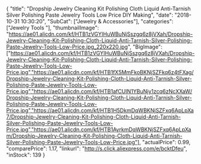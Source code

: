 {
	"title": "Dropship Jewelry Cleaning Kit Polishing Cloth Liquid Anti-Tarnish Silver Polishing Paste Jewelry Tools Low Price DIY Making",
	"date": "2018-10-31 10:30:20",
	"SubCat": ["Jewelry & Accessories"],
	"categories": ["Jewelry Tools "],
	"thumbnailImage": "https://ae01.alicdn.com/kf/HTB1zVGYIHuWBuNjSszgq6z8jVXah/Dropship-Jewelry-Cleaning-Kit-Polishing-Cloth-Liquid-Anti-Tarnish-Silver-Polishing-Paste-Jewelry-Tools-Low-Price.jpg_220x220.jpg",
	"BigImage": ["https://ae01.alicdn.com/kf/HTB1zVGYIHuWBuNjSszgq6z8jVXah/Dropship-Jewelry-Cleaning-Kit-Polishing-Cloth-Liquid-Anti-Tarnish-Silver-Polishing-Paste-Jewelry-Tools-Low-Price.jpg","https://ae01.alicdn.com/kf/HTB1fX5MmFkoBKNjSZFkq6z4tFXag/Dropship-Jewelry-Cleaning-Kit-Polishing-Cloth-Liquid-Anti-Tarnish-Silver-Polishing-Paste-Jewelry-Tools-Low-Price.jpg","https://ae01.alicdn.com/kf/HTB1afCUIN1YBuNjy1zcq6zNcXXaW/Dropship-Jewelry-Cleaning-Kit-Polishing-Cloth-Liquid-Anti-Tarnish-Silver-Polishing-Paste-Jewelry-Tools-Low-Price.jpg","https://ae01.alicdn.com/kf/HTB1H5DkmDqWBKNjSZFxq6ApLpXa7/Dropship-Jewelry-Cleaning-Kit-Polishing-Cloth-Liquid-Anti-Tarnish-Silver-Polishing-Paste-Jewelry-Tools-Low-Price.jpg","https://ae01.alicdn.com/kf/HTB1AyrkmDqWBKNjSZFxq6ApLpXam/Dropship-Jewelry-Cleaning-Kit-Polishing-Cloth-Liquid-Anti-Tarnish-Silver-Polishing-Paste-Jewelry-Tools-Low-Price.jpg"],
	"actualPrice": 0.99,
	"comparePrice": 1.17,
	"linkurl": "http://s.click.aliexpress.com/e/bcktDfeu",
	"inStock": 139
}
